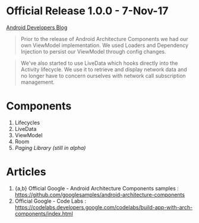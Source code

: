 # Official Release 1.0.0 - 7-Nov-17
[Android Developers Blog](https://android-developers.googleblog.com/2017/11/announcing-architecture-components-10.html)

> Prior to the release of Android Architecture Components we had our own ViewModel implementation. We used Loaders and Dependency Injection to persist our ViewModel through config changes.

> We've also started to use LiveData which hooks directly into the Activity lifecycle. We use it to retrieve and display network data and no longer have to concern ourselves with ​network call subscription management.

# Components

1) Lifecycles
2) LiveData
3) ViewModel
4) Room
5) _Paging Library (still in alpha)_

# Articles

1) {a,b} Official Google - Android Architecture Components samples : https://github.com/googlesamples/android-architecture-components
2) Official Google - Code Labs : https://codelabs.developers.google.com/codelabs/build-app-with-arch-components/index.html
